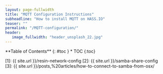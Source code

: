 ```yaml
---
layout: page-fullwidth
title: "MQTT Configuration Instructions"
subheadline: "How to install MQTT on HASS.IO"
teaser: ""
permalink: "/MQTT-configuration/"
header:
   image_fullwidth: "header_unsplash_22.jpg"
---
```

<div class="row">
<div class="medium-4 medium-push-8 columns" markdown="1">
<div class="panel radius" markdown="1">
**Table of Contents**
{: #toc }
*  TOC
{:toc}
</div>
</div><!-- /.medium-4.columns -->




</div><!-- /.row -->



 [1]: {{ site.url }}/resin-network-config
 [2]: {{ site.url }}/samba-share-config
 [3]: {{ site.url }}/posts,%20articles/how-to-connect-to-samba-from-osx/
